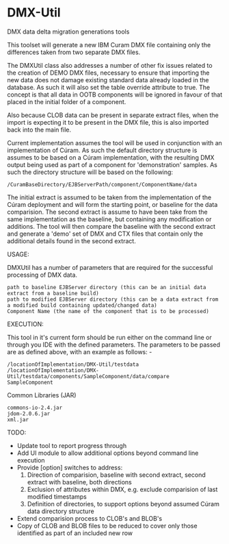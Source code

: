 # DMX-Util
DMX data delta migration generations tools

This toolset will generate a new IBM Curam DMX file containing only the differences taken from two separate DMX files.
 
The DMXUtil class also addresses a number of other fix issues related to the creation of DEMO DMX files, necessary to ensure that importing the new data does not damage existing standard data already loaded in the database. As such it will also set the table override attribute to true. The concept is that all data in OOTB components will be ignored in favour of that placed in the initial folder of a component.
  
Also because CLOB data can be present in separate extract files, when the import is expecting it to be present in the DMX file, this is also imported back into the main file.

Current implementation assumes the tool will be used in conjunction with an implementation of Cúram.  As such the default directory structure is assumes to be based on a Cúram implementation, with the resulting DMX output being used as part of a component for 'demonstration' samples.  As such the directory structure will be based on the following: 

	/CuramBaseDirectory/EJBServerPath/component/ComponentName/data
	
The initial extract is assumed to be taken from the implementation of the Cúram deployment and will form the starting point, or baseline for the data comparision.  The second extract is assume to have been take from the same implementation as the baseline, but containing any modification or additions.  The tool will then compare the baseline with the second extract and generate a 'demo' set of DMX and CTX files that contain only the additional details found in the second extract.
 
USAGE:
 
DMXUtil has a number of parameters that are required for the successful processing of DMX data.
 
	path to baseline EJBServer directory (this can be an initial data extract from a baseline build)
	path to modified EJBServer directory (this can be a data extract from a modified build containing updated/changed data)
	Component Name (the name of the component that is to be processed)

EXECUTION:

This tool in it's current form should be run either on the command line or through you IDE with the defined parameters. The parameters to be passed are as defined above, with an example as follows: -

	/locationOfImplementation/DMX-Util/testdata 
	/locationOfImplementation/DMX-Util/testdata/components/SampleComponent/data/compare 
	SampleComponent
 
Common Libraries (JAR)

	commons-io-2.4.jar
	jdom-2.0.6.jar
	xml.jar
  
TODO:

* Update tool to report progress through
* Add UI module to allow additional options beyond command line execution
* Provide [option] switches to address: 
	1. Direction of comparision, baseline with second extract, second extract with baseline, both directions
	2. Exclusion of attributes within DMX, e.g. exclude comparision of last modified timestamps
	3. Definition of directories, to support options beyond assumed Cúram data directory structure
* Extend comparision process to CLOB's and BLOB's
* Copy of CLOB and BLOB files to be reduced to cover only those identified as part of an included new row